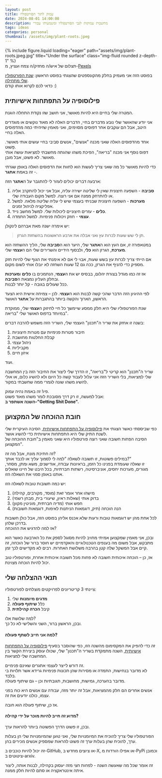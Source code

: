 ```yaml
---
layout: post
title: עמוק לתוך הפורטפוליו
date: 2024-08-01 14:00:00
description: מחשבות עמוקות לגבי הפורטפוליו ומשמעותו עבורי
tags: ideas
categories: personal
thumbnail: /assets/img/plant-roots.jpeg
---
```


<div class="row">
    <div class="col-sm mt-3 mt-md-0">
        {% include figure.liquid loading="eager" path="assets/img/plant-roots.jpeg.jpg" title="Under the surface" class="img-fluid rounded z-depth-1" %}
    </div>
</div>
<div class="caption">
    תצלום של איש/ה מחזיק/ה צמח ועציץ, מ-<a href="https://www.pexels.com/photo/close-up-photo-of-a-person-holding-plant-and-a-pot-4751968/">Pexels</a>
</div>

בפוסט הזה אני מעמיק בחלק מהקונספטים שהצגתי בפוסט הראשון: [שנת הפורטפוליו שלי מתחילה](../portfolio1-start).  
כדאי לכם לקרוא אותו קודם :)

## פילוסופיה על התפתחות אישיותית

המטרה שלי בחיים היא להיות מאושר, אני חושב שזו נקודת התחלה הוגנת.

אני יודע שהאושר שלי נובע מדברים בחיי, הדברים האלה לא מאוד נוקשים או מוגדרים היטב, אבל הם עוקבים אחר דפוסים מסוימים, ואני מאמין שזיהיתי כמה מהדפוסים האלה בחיי.

אחד מהדפוסים האלה שאני מכנה "אנשים", אנשים סביבי בחיי עושים אותי מאושר. פָּשׁוּט.  
דפוס נוסף אני מכנה "בריאה", הפיכת משהו שהגתה מחשבתי למציאות עושה אותי מאושר. לא פשוט, אבל מובן.

כדי להיות מאושר כל מה שאני צריך לעשות הוא לחוות את הדפוסים האלה באופן שגרתי - זה באמת **אתגר**.

ארבעה דברים יכולים לעזור לי להתגבר על ה**אתגר** הזה:

1. **סביבה** - השפעה חיצונית שאין לי שליטה ישירה עליה, אבל אני יכול להתקרב אליה או להתרחק ממנה אם אני רוצה. למשל מקום העבודה שלי.
2. **מערכות** - השפעה חיצונית שבניתי בעצמי שיש לי עליה שליטה מלאה. למשל אפליקציה לניהול זמנים.
3. **כלים** - עזרים חיצוניים ליכולות שלי. למשל מחשב נייד.
4. **עצמי** - חוזק ויכולות פנימיות. למשל התמדה.

יש אימרה ישנה מאת אברהם לינקולן:

> תן לי שש שעות לכרות עץ ואני אבלה את ארבע הראשונות בהשחזת הגרזן.

במטאפורה זו, אם העץ הוא ה**אתגר** שלי, היער הוא ה**סביבה** שלי, הליך ההשחזה הוא **מערכת**, הגרזן הוא **כלי**, ולבסוף הידיים והשרירים שלי הם ה**עצמי** שלי.

אם הייתי צריך לכרות עץ בשש שעות, אבוי לי אם לא אימנתי את הגוף שלי להיות חזק מספיק כדי להניף את הגרזן, ככה גם 12 שעות השחזה לא יובלו אותי לשום מקום.

אז זה כמו מגדל בצורת יהלום, בבסיס יש את ה**עצמי**, הנתמכים בו **כלים** ו**מערכות** ובחלק העליון נמצאת ה**סביבה**.  
ככל שעולים בגובה - קל יותר לבנות.

לפי ההיגיון הזה הדבר שהכי קשה לבנות הוא ה**עצמי**. לכן – צמיחה אישית היא הצעד הראשון, הארוך והקשה ביותר בהתגברות על **אתגר** האושר.

שנת הפורטפוליו שלי היא חלק ממסע שיימשך כל חיי לחיזוק ה**עצמי** שלי, ממוקדת במיוחד בדפוס האושר שלי "בריאה".

בשנה זו אחזק את שריר ה"תכנון" העצמי שלי, השריר הזה משמש להרבה דברים:

1. חיבור מטרות פנימיות עם מטרות חיצוניות
2. קבלת החלטות מחושבת
3. ניהול עצמי
4. מקביליות
5. איזון חיים

ועוד.

שריר ה"תכנון" הוא קריטי ל"בריאה", זו הדרך שלי ליצור את החיבור הזה בין המחשבה שלי למציאות, בלי השריר הזה אני עלול לעבוד קשה כל היום ולא להשיג כלום, או אולי להשיג משהו שונה לגמרי ממה שחשבתי במקור.

פיו! זה באמת נהיה עמוק.  
אבל למעשה, זו רק דרך מסובכת לומר משהו מאוד פשוט:  
**השנה אשתפר ב-"Getting Shit Done".**

## חובת ההוכחה של המקצוען

כפי שביססתי כאשר הצגתי את [פילוסופיה על התפתחות אישיותית](#פילוסופיה-על-התפתחות-אישיותית), הסיבה העיקרית שלי לשנת התיק שלי היא התפתחות אישיותית כדי להשיג אושר.  
הסיבה הפחות חשובה שאני רוצה פורטפוליו היא שאני מאמין ב"חובת ההוכחה של המקצוען".

זה חתיכת מונח, אבל מה זה?  
במילים פשוטות, זו תשובה לשאלה "למה לי לסמוך עליך או לכבד אותך?"  
זו שאלה שעומדת בפנינו כל הזמן, בראיונות עבודה, אודישנים, משא ומתן, מסחר, מגורים, מערכות יחסים, אוניברסיטה, רשתות חברתיות, בכל היבט של חיינו שואלים אותנו באופן סמוי את השאלה הזו.

יש כמה תשובות טובות לשאלה הזו:

1. מישהו אחר אומר זאת (מוסד, מקורבים, קהילה)
2. בדוק אותי (שאלות ראיון, שיעורי בית, מבחן רשמי)
3. חפש אותי (מדיה חברתית, מוניטין מקוון)
4. הנה הוכחה (תיק, דוגמאות הניתנות לאימות, דוגמאות חשובות)

לכל אחת מהן יש דוגמאות טובות ורעות שלא אכנס אליהן בפוסט הזה, אבל כולן חשובות בדרכן שלהן.  
אז למה להדגיש את ההוכחה?

ובכן, אני מאמין שמקצוען אמיתי מחויב להיות מסוגל לספק את כל הארבעה כאשר הוא מתבקש, אבל משום מה בענפים הטכנולוגיים והאקדמיים יש חוסר ברור של הוכחה, זה קיים אבל המשקל שלה קטן בהרבה משלושת האחרות. רבים לא מקדישים לכך זמן.

אז, כן – הוכחה איכותית חשובה לא פחות מכל תשובה איכותית אחרת, ופורטפוליו טוב יכול להיות הוכחה מצוינת.

## תנאי ההצלחה שלי

ציינתי 3 קריטריונים לפרויקטים מוצלחים לפורטפוליו:

1. **מדגים מיומנות** שלי
2. כלל **שיתוף פעולה**
3. קיבל **הכרה קהילתית**

למה שלושת אלו?  
ובכן, הראשון ברור, השני והשלישי לא כל כך.

#### למה אני חייב לשתף פעולה?

זה כדי להפיק את המקסימום מהשנה הזו, כפי שהוסבר בסעיף [פילוסופיה על התפתחות אישיותית](#פילוסופיה-על-התפתחות-אישיותית), השנה מתמקדת בשריר ה"תכנון" שלי, שכולו עוסק ביצירת הקשר בין המחשבה שלי למציאות.

זה דורש לייצר לעצמי אתגרים שאינם פנימיים.  
לא מדובר בנחישות, התמדה או מסירות שהן תכונות פנימיות גרידא אשר תלויות בי בלבד.  
מדובר בהערכה, גמישות, מחושבות, תגובתיות וכן – גם שיתוף פעולה.

אנשים אחרים הם חלק מהמציאות, אבל זה יותר מזה, עבודה עם אנשים היא כוח בפני עצמו, כולנו יודעים את זה.

אז כן, שיתוף פעולה הוא חובה.

#### מדוע זה חייב להיות מוכר על ידי קהילה?

ובכן, זו פשוט הדרך הפשוטה ביותר להראות ערך.

הפורטפוליו שלי צריך להוכיח את המיומנויות שלי, ואני טוען שהמיומנויות שלי הן בעלות ערך, להוכיח שהן בעלות ערך זה פשוט להראות שמספיק אנשים מכירים בהן.

זה יכול להיות כוכבים ב-GitHub, או ציוצים מחדש ב-X, או אפילו הורדות מ-PyPi וכמובן ציטוטים ב-arxiv.

זה אומר שכל מה שאעשה השנה - לפחות חצי מזה יעסוק בקהילה, לבנות אותה, ליצור איתה אינטראקציה או סתם להיות חלק ממנה.
